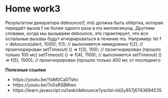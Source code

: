 # <b>Home work3</b>



Результатом декоратора debounce(f, ms) должна быть обёртка, которая передаёт вызов f не более одного раза в ms миллисекунд.
Другими словами, когда мы вызываем debounce, это гарантирует, что все остальные вызовы будут игнорироваться в течение ms.
Например: let f = debounce(alert, 1000);
f(1); // выполняется немедленно
f(2); // проигнорирован 
setTimeout( () => f(3), 100); // проигнорирован (прошло только 100 мс) 
setTimeout( () => f(4), 1100); // выполняется
setTimeout( () => f(5), 1500); // проигнорирован (прошло только 400 мс от последнего

<b>Полезные ссылки</b><br>

<ul>
<li>https://youtu.be/YaM0CaDTshc</li>
<li>https://youtu.be/7o5sRSBlKwo</li>
<li>https://learn.javascript.ru/task/debounce?ysclid=lid2y857j6743694535</li>
</ul>
